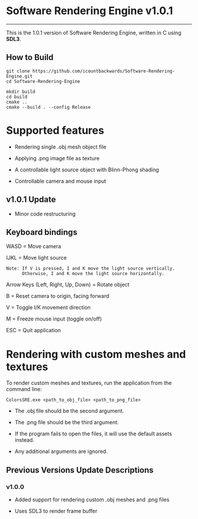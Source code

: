 # Software Rendering Engine v1.0.1
------------------

This is the 1.0.1 version of Software Rendering Engine, written in C using **SDL3**.

## How to Build

```
git clone https://github.com/icountbackwards/Software-Rendering-Engine.git
cd Software-Rendering-Engine

mkdir build
cd build
cmake ..
cmake --build . --config Release
```

# Supported features

- Rendering single .obj mesh object file
  
- Applying .png image file as texture
  
- A controllable light source object with Blinn-Phong shading
  
- Controllable camera and mouse input

## v1.0.1 Update

- Minor code restructuring

## Keyboard bindings

WASD = Move camera

IJKL = Move light source

    Note: If V is pressed, I and K move the light source vertically.
          Otherwise, I and K move the light source horizontally.
          
Arrow Keys (Left, Right, Up, Down) = Rotate object

B = Reset camera to origin, facing forward

V = Toggle I/K movement direction

M = Freeze mouse input (toggle on/off)

ESC = Quit application

# Rendering with custom meshes and textures

To render custom meshes and textures, run the application from the command line:

`ColorsSRE.exe <path_to_obj_file> <path_to_png_file>`

- The .obj file should be the second argument.

- The .png file should be the third argument.

- If the program fails to open the files, it will use the default assets instead.

- Any additional arguments are ignored.

## Previous Versions Update Descriptions

### v1.0.0

- Added support for rendering custom .obj meshes and .png files
  
- Uses SDL3 to render frame buffer
